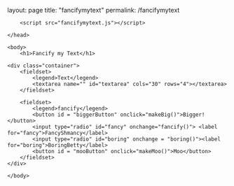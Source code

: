 layout: page
title: "fancifymytext"
permalink: /fancifymytext

<!DOCTYPE html>
<html>
	<head>
		<title>Fancify Shamcify</title>

		<script src="fancifymytext.js"></script>
		
	</head>

	<body>
		<h1>Fancify my Text</h1>
		
	<div class="container">
        <fieldset>
            <legend>Text</legend>
            <textarea name="" id="textarea" cols="30" rows="4"></textarea>
        </fieldset>
        
        <fieldset>
            <legend>fancify</legend>
            <button id = "biggerButton" onclick="makeBig()">Bigger!</button>
            <input type="radio" id="fancy" onchange="fancify()"> <label for="fancy">FancyShmancy</label>
            <input type="radio" id="boring" onchange = "boring()"><label for="boring">BoringBetty</label>
            <button id = "mooButton" onclick="makeMoo()">Moo</button>
        </fieldset>
    </div>
		
	</body>
</html>
